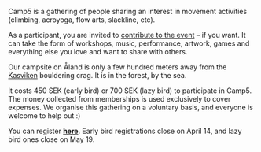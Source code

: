Camp5 is a gathering of people sharing an interest in movement activities (climbing, acroyoga, flow arts, slackline, etc).

As a participant, you are invited to <a href="http://www.bit.ly/camp5-projects" target="_blank">contribute to the event</a> – if you want. It can take the form of workshops, music, performance, artwork, games and everything else you love and want to share with others.

Our campsite on Åland is only a few hundred meters away from the <a href="https://27crags.com/crags/kasviken" target="_blank">Kasviken</a> bouldering crag. It is in the forest, by the sea.

It costs 450 SEK (early bird) or 700 SEK (lazy bird) to participate in Camp5. The money collected from memberships is used exclusively to cover expenses. We organise this gathering on a voluntary basis, and everyone is welcome to help out :)

You can register **<a href="https://docs.google.com/forms/d/e/1FAIpQLSde0Q1Qf345UXqCPRzrZ_CNqNzroOlrsyp5etRpPMzLtHg_4A/viewform" target="_blank">here</a>**. Early bird registrations close on April 14, and lazy bird ones close on May 19.